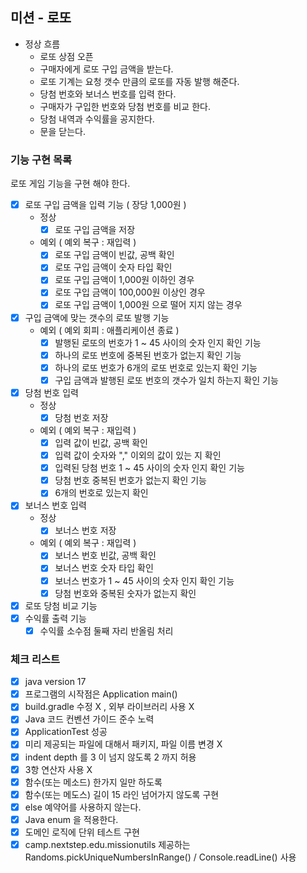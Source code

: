 ## 미션 - 로또

- 정상 흐름
    - 로또 상점 오픈
    - 구매자에게 로또 구입 금액을 받는다.
    - 로또 기계는 요청 갯수 만큼의 로또를 자동 발행 해준다.
    - 당첨 번호와 보너스 번호를 입력 한다.
    - 구매자가 구입한 번호와 당첨 번호를 비교 한다.
    - 당첨 내역과 수익률을 공지한다.
    - 문을 닫는다.

### 기능 구현 목록

로또 게임 기능을 구현 해야 한다.

- [x] 로또 구입 금액을 입력 기능 ( 장당 1,000원 )
    - 정상
        - [x] 로또 구입 금액을 저장
    - 예외 ( 예외 복구 : 재입력 )
        - [x] 로또 구입 금액이 빈값, 공백 확인
        - [x] 로또 구입 금액이 숫자 타입 확인
        - [x] 로또 구입 금액이 1,000원 이하인 경우
        - [x] 로또 구입 금액이 100,000원 이상인 경우
        - [x] 로또 구입 금액이 1,000원 으로 떨어 지지 않는 경우
- [x] 구입 금액에 맞는 갯수의 로또 발행 기능
    - 예외 ( 예외 회피 : 애플리케이션 종료 )
        - [x] 발행된 로또의 번호가 1 ~ 45 사이의 숫자 인지 확인 기능
        - [x] 하나의 로또 번호에 중복된 번호가 없는지 확인 기능
        - [x] 하나의 로또 번호가 6개의 로또 번호로 있는지 확인 기능
        - [x] 구입 금액과 발행된 로또 번호의 갯수가 일치 하는지 확인 기능
- [x] 당첨 번호 입력
    - 정상
        - [x] 당첨 번호 저장
    - 예외 ( 예외 복구 : 재입력 )
        - [x] 입력 값이 빈값, 공백 확인
        - [x] 입력 값이 숫자와 "," 이외의 값이 있는 지 확인
        - [x] 입력된 당첨 번호 1 ~ 45 사이의 숫자 인지 확인 기능
        - [x] 당첨 번호 중복된 번호가 없는지 확인 기능
        - [x] 6개의 번호로 있는지 확인
- [x] 보너스 번호 입력
    - 정상
        - [x] 보너스 번호 저장
    - 예외 ( 예외 복구 : 재입력 )
        - [x] 보너스 번호 빈값, 공백 확인
        - [x] 보너스 번호 숫자 타입 확인
        - [x] 보너스 번호가 1 ~ 45 사이의 숫자 인지 확인 기능
        - [x] 당첨 번호와 중복된 숫자가 없는지 확인
- [x] 로또 당첨 비교 기능
- [x] 수익률 출력 기능
    - [x] 수익률 소수점 둘째 자리 반올림 처리

### 체크 리스트

- [x] java version 17
- [x] 프로그램의 시작점은 Application main()
- [x] build.gradle 수정 X , 외부 라이브러리 사용 X
- [x] Java 코드 컨벤션 가이드 준수 노력
- [x] ApplicationTest 성공
- [x] 미리 제공되는 파일에 대해서 패키지, 파일 이름 변경 X
- [x] indent depth 를 3 이 넘지 않도록 2 까지 허용
- [x] 3항 연산자 사용 X
- [x] 함수(또는 메소드) 한가지 일만 하도록
- [x] 함수(또는 메도스) 길이 15 라인 넘어가지 않도록 구현
- [x] else 예약어를 사용하지 않는다.
- [x] Java enum 을 적용한다.
- [x] 도메인 로직에 단위 테스트 구현
- [x] camp.nextstep.edu.missionutils 제공하는 Randoms.pickUniqueNumbersInRange() / Console.readLine() 사용
